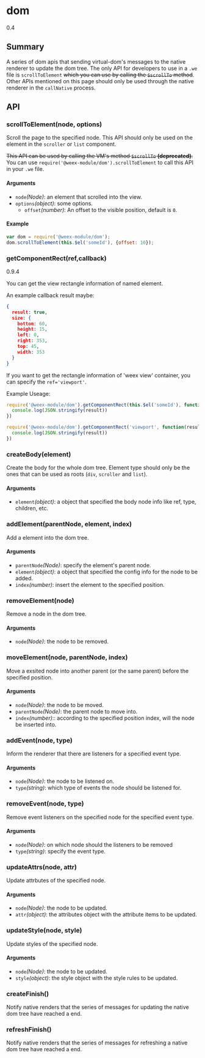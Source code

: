 # dom
<span class="weex-version">0.4</span>


## Summary

A series of dom apis that sending virtual-dom's messages to the native renderer to update the dom tree. The only API for developers to use in a `.we` file is `scrollToElement` <del>which you can use by calling the `$scrollTo` method</del>. Other APIs mentioned on this page should only be used through the native renderer in the `callNative` process.

## API

### scrollToElement(node, options)

Scroll the page to the specified node. This API should only be used on the element in the `scroller` or `list` component.

<del>This API can be used by calling the VM's method `$scrollTo` **(deprecated)**.</del> You can use `require('@weex-module/dom').scrollToElement` to call this API in your `.we` file.

#### Arguments

* `node`*(Node)*: an element that scrolled into the view.
* `options`*(object)*: some options.
  * `offset`*(number)*: An offset to the visible position, default is `0`.

#### Example

```javascript
var dom = require('@weex-module/dom');
dom.scrollToElement(this.$el('someId'), {offset: 10});
```

### getComponentRect(ref,callback)

<span class="weex-version">0.9.4</span>

You can get the view rectangle information of named element.

An example callback result maybe:

```json
{
  result: true,
  size: {
    bottom: 60,
    height: 15,
    left: 0,
    right: 353,
    top: 45,
    width: 353
  }
}
```

If you want to get the rectangle information of 'weex view' container, you can specify the `ref='viewport'`.

Example Useage:

```javascript
require('@weex-module/dom').getComponentRect(this.$el('someId'), function(result) {
  console.log(JSON.stringify(result))
})

require('@weex-module/dom').getComponentRect('viewport', function(result) {
  console.log(JSON.stringify(result))
})
```

### createBody(element)

Create the body for the whole dom tree. Element type should only be the ones that can be used as roots (`div`, `scroller` and `list`).

#### Arguments

* `element`*(object)*: a object that specified the body node info like ref, type, children, etc.

### addElement(parentNode, element, index)

Add a element into the dom tree.

#### Arguments

* `parentNode`*(Node)*: specify the element's parent node.
* `element`*(object)*: a object that specified the config info for the node to be added.
* `index`*(number)*: insert the element to the specified position.

### removeElement(node)

Remove a node in the dom tree.

#### Arguments

* `node`*(Node)*: the node to be removed.

### moveElement(node, parentNode, index)

Move a exsited node into another parent (or the same parent) before the specified position.

#### Arguments

* `node`*(Node)*: the node to be moved.
* `parentNode`*(Node)*: the parent node to move into.
* `index`*(number)*:: according to the specified position index, will the node be inserted into.

### addEvent(node, type)

Inform the renderer that there are listeners for a specified event type.

#### Arguments

* `node`*(Node)*: the node to be listened on.
* `type`*(string)*: which type of events the node should be listened for.

### removeEvent(node, type)

Remove event listeners on the specified node for the specified event type.

#### Arguments

* `node`*(Node)*: on which node should the listeners to be removed
* `type`*(string)*: specify the event type.

### updateAttrs(node, attr)

Update attrbutes of the specified node.

#### Arguments

* `node`*(Node)*: the node to be updated.
* `attr`*(object)*: the attributes object with the attribute items to be updated.

### updateStyle(node, style)

Update styles of the specified node.

#### Arguments

* `node`*(Node)*: the node to be updated.
* `style`*(object)*: the style object with the style rules to be updated.

### createFinish()

Notify native renders that the series of messages for updating the native dom tree have reached a end.

### refreshFinish()

Notify native renders that the series of messages for refreshing a native dom tree have reached a end.

